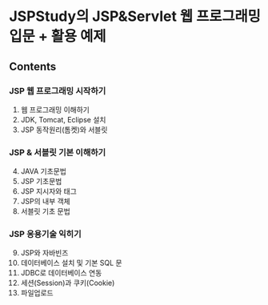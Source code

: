 # JSPStudy의 JSP&Servlet 웹 프로그래밍 입문 + 활용 예제
## Contents
### JSP 웹 프로그래밍 시작하기
01) 웹 프로그래밍 이해하기
02) JDK, Tomcat, Eclipse 설치
03) JSP 동작원리(톰켓)와 서블릿

### JSP & 서블릿 기본 이해하기
04) JAVA 기초문법
05) JSP 기초문법
06) JSP 지시자와 태그
07) JSP의 내부 객체
08) 서블릿 기초 문법

### JSP 응용기술 익히기
09) JSP와 자바빈즈
10) 데이터베이스 설치 및 기본 SQL 문
11) JDBC로 데이터베이스 연동
12) 세션(Session)과 쿠키(Cookie)
13) 파일업로드
